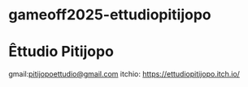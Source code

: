 # gameoff2025-ettudiopitijopo
# Êttudio Pitijopo
gmail:pitijopoettudio@gmail.com 
itchio: https://ettudiopitijopo.itch.io/
